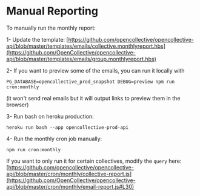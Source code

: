 # Manual Reporting

To manually run the monthly report:

1- Update the template: [https://github.com/opencollective/opencollective-api/blob/master/templates/emails/collective.monthlyreport.hbs](https://github.com/OpenCollective/opencollective-api/blob/master/templates/emails/group.monthlyreport.hbs)

2- If you want to preview some of the emails, you can run it locally with

```text
PG_DATABASE=opencollective_prod_snapshot DEBUG=preview npm run cron:monthly
```

\(it won't send real emails but it will output links to preview them in the browser\)

3- Run bash on heroku production:

```text
heroku run bash --app opencollective-prod-api
```

4- Run the monthly cron job manually:

```text
npm run cron:monthly
```

If you want to only run it for certain collectives, modify the `query` here: [https://github.com/opencollective/opencollective-api/blob/master/cron/monthly/collective-report.js](https://github.com/OpenCollective/opencollective-api/blob/master/cron/monthly/email-report.js#L30)

